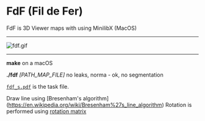 # FdF (Fil de Fer) #

FdF	is 3D Viewer maps with using MinilibX (MacOS)
***
![fdf.gif](/img/fdf.gif)
***

**make** on a macOS

**./fdf** *[PATH_MAP_FILE]*
no leaks, norma - ok, no segmentation

[`fdf_s.pdf`](/img/fdf_subject.pdf) is the task file.

Draw line using [Bresenham's algorithm] (https://en.wikipedia.org/wiki/Bresenham%27s_line_algorithm)
Rotation is performed using [rotation matrix](https://en.wikipedia.org/wiki/Rotation_matrix)